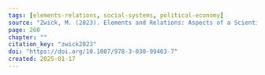 ```yaml
---
tags: [elements-relations, social-systems, political-economy]
source: "Zwick, M. (2023). Elements and Relations: Aspects of a Scientific Metaphysics (Vol. 35). Springer International Publishing."
page: 260
chapter: ""
citation_key: "zwick2023"
doi: "https://doi.org/10.1007/978-3-030-99403-7"
created: 2025-01-17
---
```



